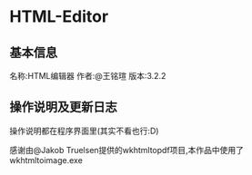 # HTML-Editor

## 基本信息
名称:HTML编辑器
作者:@王铭瑄
版本:3.2.2

## 操作说明及更新日志
操作说明都在程序界面里(其实不看也行:D)


感谢由@Jakob Truelsen提供的wkhtmltopdf项目,本作品中使用了wkhtmltoimage.exe
